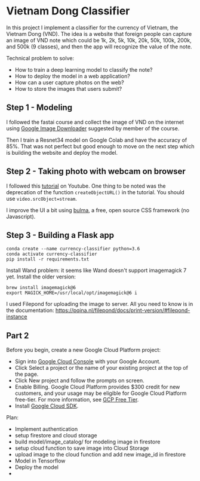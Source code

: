 # Vietnam Dong Classifier

In this project I implement a classifier for the currency of Vietnam, the Vietnam Dong (VND). The idea is a website that foreign people can capture an image of VND note which could be 1k, 2k, 5k, 10k, 20k, 50k, 100k, 200k, and 500k (9 classes), and then the app will recognize the value of the note.

Technical problem to solve:
* How to train a deep learning model to classify the note?
* How to deploy the model in a web application?
* How can a user capture photos on the web?
* How to store the images that users submit?

## Step 1 - Modeling

I followed the fastai course and collect the image of VND on the internet using [Google Image Downloader](https://github.com/hardikvasa/google-images-download) suggested by member of the course.

Then I train a Resnet34 model on Google Colab and have the accuracy of 85%. That was not perfect but good enough to move on the next step which is building the website and deploy the model.

## Step 2 - Taking photo with webcam on browser

I followed this [tutorial](https://www.youtube.com/watch?v=gA_HJMd7uvQ) on Youtube. One thing to be noted was the deprecation of the function `createObjectURL()` in the tutorial. You should use `video.srcObject=stream`.

I improve the UI a bit using [bulma](https://bulma.io/), a free, open source CSS framework (no Javascript).

## Step 3 - Building a Flask app

```
conda create --name currency-classifier python=3.6
conda activate currency-classifier
pip install -r requirements.txt
```

Install Wand problem: it seems like Wand doesn't support imagemagick 7 yet. Install the older version:
```
brew install imagemagick@6
export MAGICK_HOME=/usr/local/opt/imagemagick@6 i
```

I used Filepond for uploading the image to server. All you need to know is in the documentation: https://pqina.nl/filepond/docs/print-version/#filepond-instance


## Part 2

Before you begin, create a new Google Cloud Platform project:
* Sign into [Google Cloud Console](https://console.cloud.google.com/) with your Google Account.
* Click Select a project or the name of your existing project at the top of the page.
* Click New project and follow the prompts on screen.
* Enable Billing. Google Cloud Platform provides $300 credit for new customers, and your usage may be eligible for Google Cloud Platform free-tier. For more information, see [GCP Free Tier](https://cloud.google.com/free/).
* Install [Google Cloud SDK](https://cloud.google.com/sdk/).

Plan:
* Implement authentication
* setup firestore and cloud storage
* build model/image_catalog/ for modeling image in firestore
* setup cloud function to save image into Cloud Storage
* upload image to the cloud function and add new image_id in firestore
* Model in Tensorflow
* Deploy the model
* 
